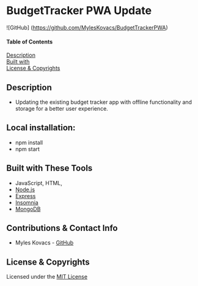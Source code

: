 # BudgetTracker PWA Update
![GitHub] (https://github.com/MylesKovacs/BudgetTrackerPWA) 

#### Table of Contents  
[Description](#description)<br>
[Built with](#built-with-these-tools)<br>
[License & Copyrights](#license--copyrights)<br>

## Description
* Updating the existing budget tracker app with offline functionality and storage for a better user experience.

## Local installation:
* npm install
* npm start

## Built with These Tools
* JavaScript, HTML,
* [Node.js](https://nodejs.org/en/)
* [Express](https://www.npmjs.com/package/express)
* [Insomnia](https://insomnia.rest/)
* [MongoDB](https://www.mongodb.com/2)
## Contributions & Contact Info
* Myles Kovacs - [GitHub](https://github.com/MylesKovacs)

## License & Copyrights
Licensed under the [MIT License]('./LICENSE')